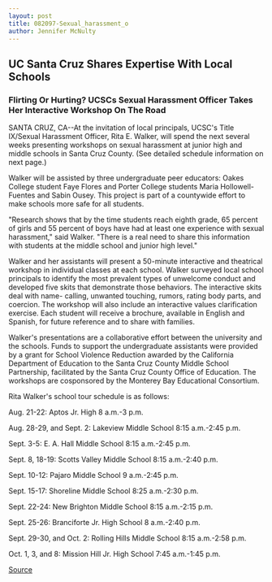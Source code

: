 ```yaml
---
layout: post
title: 082097-Sexual_harassment_o
author: Jennifer McNulty
---
```


## UC Santa Cruz Shares Expertise With Local Schools

### Flirting Or Hurting? UCSCs Sexual Harassment Officer Takes Her Interactive Workshop On The Road

SANTA CRUZ, CA--At the invitation of local principals, UCSC's Title  IX/Sexual Harassment Officer, Rita E. Walker, will spend the next  several weeks presenting workshops on sexual harassment at junior  high and middle schools in Santa Cruz County. (See detailed schedule  information on next page.)

Walker will be assisted by three undergraduate peer educators:  Oakes College student Faye Flores and Porter College students Maria  Hollowell-Fuentes and Sabin Ousey. This project is part of a  countywide effort to make schools more safe for all students.

"Research shows that by the time students reach eighth grade,  65 percent of girls and 55 percent of boys have had at least one  experience with sexual harassment," said Walker. "There is a real  need to share this information with students at the middle school  and junior high level."

Walker and her assistants will present a 50-minute  interactive and theatrical workshop in individual classes at each  school. Walker surveyed local school principals to identify the most  prevalent types of unwelcome conduct and developed five skits that  demonstrate those behaviors. The interactive skits deal with name- calling, unwanted touching, rumors, rating body parts, and coercion.  The workshop will also include an interactive values clarification  exercise. Each student will receive a brochure, available in English  and Spanish, for future reference and to share with families.

Walker's presentations are a collaborative effort between the  university and the schools. Funds to support the undergraduate  assistants were provided by a grant for School Violence Reduction  awarded by the California Department of Education to the Santa Cruz  County Middle School Partnership, facilitated by the Santa Cruz  County Office of Education. The workshops are cosponsored by the  Monterey Bay Educational Consortium.

Rita Walker's school tour schedule is as follows:

Aug. 21-22: Aptos Jr. High  8 a.m.-3 p.m.

Aug. 28-29, and Sept. 2: Lakeview Middle School  8:15 a.m.-2:45 p.m.

Sept. 3-5: E. A. Hall Middle School  8:15 a.m.-2:45 p.m.

Sept. 8, 18-19: Scotts Valley Middle School 8:15 a.m.-2:40 p.m.

Sept. 10-12: Pajaro Middle School  9 a.m.-2:45 p.m.

Sept. 15-17: Shoreline Middle School  8:25 a.m.-2:30 p.m.

Sept. 22-24: New Brighton Middle School  8:15 a.m.-2:15 p.m.

Sept. 25-26: Branciforte Jr. High School 8 a.m.-2:40 p.m.

Sept. 29-30, and Oct. 2: Rolling Hills Middle School 8:15 a.m.-2:58 p.m.

Oct. 1, 3, and 8: Mission Hill Jr. High School 7:45 a.m.-1:45 p.m.

[Source](http://www1.ucsc.edu/news_events/press_releases/archive/97-98/08-97/082097-Sexual_harassment_o.html "Permalink to 082097-Sexual_harassment_o")